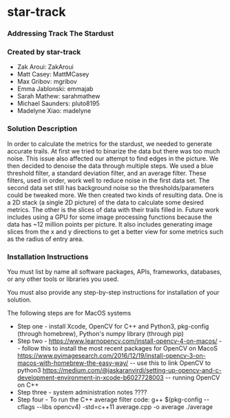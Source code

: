 # star-track

### Addressing Track The Stardust

### Created by star-track
* Zak Aroui: ZakAroui
* Matt Casey: MattMCasey
* Max Gribov: mgribov
* Emma Jablonski: emmajab
* Sarah Mathew: sarahmathew
* Michael Saunders: pluto8195
* Madelyne Xiao: madelyne

### Solution Description

In order to calculate the metrics for the stardust, we needed to generate accurate trails. At first we tried to binarize the data but there was too much noise. This issue also affected our attempt to find edges in the picture. We then decided to denoise the data through multiple steps. We used a blue threshold filter, a standard deviation filter, and an average filter. These filters, used in order, work well to reduce noise in the first data set. The second data set still has background noise so the thresholds/parameters could be tweaked more. We then created two kinds of resulting data. One is a 2D stack (a single 2D picture) of the data to calculate some desired metrics. The other is the slices of data with their trails filled in. Future work includes using a GPU for some image processing functions because the data has ~12 million points per picture. It also includes generating image slices from the x and y directions to get a better view for some metrics such as the radius of entry area.

### Installation Instructions

You must list by name all software packages, APIs, frameworks, databases, or any other tools or libraries you used.

You must also provide any step-by-step instructions for installation of your solution.

The following steps are for MacOS systems
* Step one - install Xcode, OpenCV for C++ and Python3, pkg-config (through homebrew), Python's numpy library (through pip)
* Step two - 
<https://www.learnopencv.com/install-opencv-4-on-macos/> -- follow this to install the most recent packages for OpenCV on MacoS
<https://www.pyimagesearch.com/2016/12/19/install-opencv-3-on-macos-with-homebrew-the-easy-way/> -- use this to link OpenCV to python3
<https://medium.com/@jaskaranvirdi/setting-up-opencv-and-c-development-environment-in-xcode-b6027728003> -- running OpenCV on C++
* Step three - system administration notes ????
* Step four - 
To run the C++ average filter code:
        g++ $(pkg-config --cflags --libs opencv4) -std=c++11 average.cpp -o average
        ./average

[track_the_stardust]: https://github.com/amnh/HackTheSolarSystem/wiki/Track-The-Stardust
